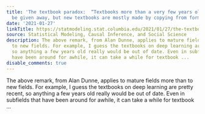 ```yaml
---
title: 'The textbook paradox:  “Textbooks more than a very few years old cannot even
  be given away, but new textbooks are mostly made by copying from former ones”'
date: '2021-01-27'
linkTitle: https://statmodeling.stat.columbia.edu/2021/01/27/the-textbook-paradox-textbooks-more-than-a-very-few-years-old-cannot-even-be-given-away-but-new-textbooks-are-mostly-made-by-copying-from-former-ones/
source: Statistical Modeling, Causal Inference, and Social Science
description: The above remark, from Alan Dunne, applies to mature fields more than
  to new fields. For example, I guess the textbooks on deep learning are pretty recent,
  so anything a few years old really would be out of date. Even in subfields that
  have been around for awhile, it can take a while for textbook ...
disable_comments: true
---
```

The above remark, from Alan Dunne, applies to mature fields more than to new fields. For example, I guess the textbooks on deep learning are pretty recent, so anything a few years old really would be out of date. Even in subfields that have been around for awhile, it can take a while for textbook ...
